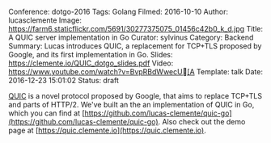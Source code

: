 Conference: dotgo-2016
Tags: Golang
Filmed: 2016-10-10
Author: lucasclemente
Image: https://farm6.staticflickr.com/5691/30277375075_01456c42b0_k_d.jpg
Title: A QUIC server implementation in Go
Curator: sylvinus
Category: Backend
Summary: Lucas introduces QUIC, a replacement for TCP+TLS proposed by Google, and its first implementation in Go.
Slides: https://clemente.io/QUIC_dotgo_slides.pdf
Video: https://www.youtube.com/watch?v=BvpRBdWwecU[A
Template: talk
Date: 2016-12-23 15:01:02
Status: draft

[QUIC](https://en.wikipedia.org/wiki/QUIC) is a novel protocol proposed by Google, that aims to replace TCP+TLS and parts of HTTP/2. We've built an the an implementation of QUIC in Go, which you can find at [https://github.com/lucas-clemente/quic-go](https://github.com/lucas-clemente/quic-go). Also check out the demo page at [https://quic.clemente.io](https://quic.clemente.io).